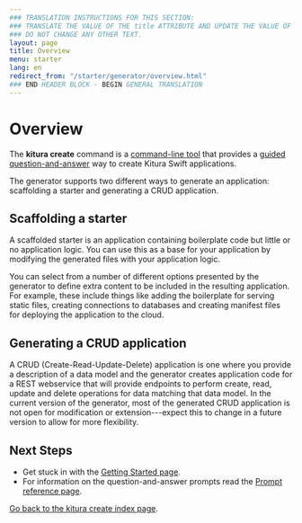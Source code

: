 ```yaml
---
### TRANSLATION INSTRUCTIONS FOR THIS SECTION:
### TRANSLATE THE VALUE OF THE title ATTRIBUTE AND UPDATE THE VALUE OF THE lang ATTRIBUTE.
### DO NOT CHANGE ANY OTHER TEXT.
layout: page
title: Overview
menu: starter
lang: en
redirect_from: "/starter/generator/overview.html"
### END HEADER BLOCK - BEGIN GENERAL TRANSLATION
---
```


<div class="titleBlock">
	<h1>Overview</h1>
</div>

The **kitura create** command is a [command-line tool](command_line_tools.html) that
provides a [guided question-and-answer](prompts.html) way to create Kitura Swift
applications.

The generator supports two different ways to generate an application: scaffolding a starter and
generating a CRUD application.

## Scaffolding a starter
A scaffolded starter is an application containing boilerplate code but little or no application
logic. You can use this as a base for your application by modifying the generated files with
your application logic.

You can select from a number of different options presented by the generator to define extra content to be
included in the resulting application. For example, these include things like adding the boilerplate for
serving static files, creating connections to databases and creating manifest files for deploying the
application to the cloud.

## Generating a CRUD application
A CRUD (Create-Read-Update-Delete) application is one where you provide a description of a data model and the
generator creates application code for a REST webservice that will provide endpoints to perform create, read,
update and delete operations for data matching that data model. In the current version of the generator, most
of the generated CRUD application is not open for modification or extension---expect this to change in a future
version to allow for more flexibility.

## Next Steps
* Get stuck in with the [Getting Started page](getting_started.html).
* For information on the question-and-answer prompts read the [Prompt reference page](prompts.html).

[Go back to the kitura create index page](../generator.html).
